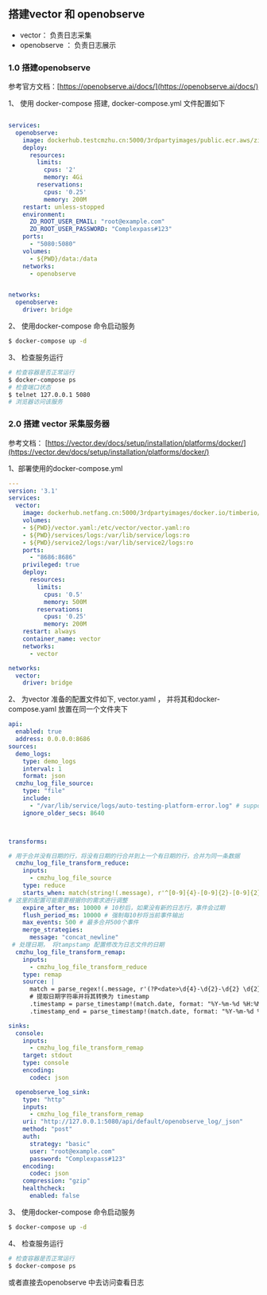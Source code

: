 ## 搭建vector 和 openobserve

- vector： 负责日志采集
- openobserve ： 负责日志展示

### 1.0 搭建openobserve

参考官方文档：[https://openobserve.ai/docs/](https://openobserve.ai/docs/)

1、 使用 docker-compose 搭建, docker-compose.yml 文件配置如下

```yaml

services:
  openobserve:
    image: dockerhub.testcmzhu.cn:5000/3rdpartyimages/public.ecr.aws/zinclabs/openobserve:latest 
    deploy:
      resources:
        limits:
          cpus: '2'
          memory: 4Gi
        reservations:
          cpus: '0.25'
          memory: 200M
    restart: unless-stopped
    environment:
      ZO_ROOT_USER_EMAIL: "root@example.com"
      ZO_ROOT_USER_PASSWORD: "Complexpass#123"
    ports:
      - "5080:5080"
    volumes:
      - ${PWD}/data:/data
    networks:
      - openobserve


networks:
  openobserve:
    driver: bridge
```

2、 使用docker-compose 命令启动服务

```bash
$ docker-compose up -d 
```

3、 检查服务运行

```bash
# 检查容器是否正常运行
$ docker-compose ps 
# 检查端口状态
$ telnet 127.0.0.1 5080 
# 浏览器访问该服务
```

### 2.0 搭建 vector 采集服务器

参考文档： [https://vector.dev/docs/setup/installation/platforms/docker/](https://vector.dev/docs/setup/installation/platforms/docker/)

1、部署使用的docker-compose.yml

```yaml
--- 
version: '3.1'
services:
  vector:
    image: dockerhub.netfang.cn:5000/3rdpartyimages/docker.io/timberio/vector:0.40.0-debian 
    volumes:
    - ${PWD}/vector.yaml:/etc/vector/vector.yaml:ro
    - ${PWD}/services/logs:/var/lib/service/logs:ro
    - ${PWD}/service2/logs:/var/lib/service2/logs:ro
    ports:   
      - "8686:8686"
    privileged: true
    deploy:
      resources:
        limits:
          cpus: '0.5'
          memory: 500M
        reservations:
          cpus: '0.25'
          memory: 200M
    restart: always
    container_name: vector
    networks:
      - vector

networks:
  vector:
    driver: bridge
```

2、 为vector 准备的配置文件如下, vector.yaml ， 并将其和docker-compose.yaml 放置在同一个文件夹下



```yaml 
api:
  enabled: true
  address: 0.0.0.0:8686
sources:
  demo_logs:
    type: demo_logs
    interval: 1
    format: json
  cmzhu_log_file_source:
    type: "file"
    include:
      - "/var/lib/service/logs/auto-testing-platform-error.log" # supports globbing
    ignore_older_secs: 8640



transforms:

# 用于合并没有日期的行，将没有日期的行合并到上一个有日期的行，合并为同一条数据
  cmzhu_log_file_transform_reduce:
    inputs:
      - cmzhu_log_file_source
    type: reduce
    starts_when: match(string!(.message), r'^[0-9]{4}-[0-9]{2}-[0-9]{2}')
# 这里的配置可能需要根据你的需求进行调整
    expire_after_ms: 10000 # 10秒后，如果没有新的日志行，事件会过期
    flush_period_ms: 10000 # 强制每10秒将当前事件输出
    max_events: 500 # 最多合并500个事件
    merge_strategies:
      message: "concat_newline"
 # 处理日期， 将tampstamp 配置修改为日志文件的日期
  cmzhu_log_file_transform_remap:
    inputs:
      - cmzhu_log_file_transform_reduce
    type: remap
    source: |
      match = parse_regex!(.message, r'(?P<date>\d{4}-\d{2}-\d{2} \d{2}:\d{2}:\d{2})')
      # 提取日期字符串并将其转换为 timestamp
      .timestamp = parse_timestamp!(match.date, format: "%Y-%m-%d %H:%M:%S")
      .timestamp_end = parse_timestamp!(match.date, format: "%Y-%m-%d %H:%M:%S")

sinks:
  console:
    inputs:
      - cmzhu_log_file_transform_remap
    target: stdout
    type: console
    encoding:
      codec: json

  openobserve_log_sink:
    type: "http"
    inputs:
      - cmzhu_log_file_transform_remap
    uri: "http://127.0.0.1:5080/api/default/openobserve_log/_json"
    method: "post"
    auth:
      strategy: "basic"
      user: "root@example.com"
      password: "Complexpass#123"
    encoding:
      codec: json
    compression: "gzip"
    healthcheck:
      enabled: false
```

3、 使用docker-compose 命令启动服务

```bash
$ docker-compose up -d 
```

4、 检查服务运行

```bash
# 检查容器是否正常运行
$ docker-compose ps 
```

或者直接去openobserve 中去访问查看日志